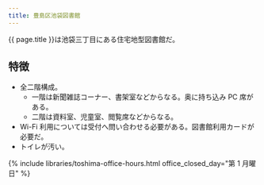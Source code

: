 ```yaml
---
title: 豊島区池袋図書館
---
```


{{ page.title }}は池袋三丁目にある住宅地型図書館だ。

## 特徴

* 全二階構成。
  * 一階は新聞雑誌コーナー、書架室などからなる。奥に持ち込み PC 席がある。
  * 二階は資料室、児童室、閲覧席などからなる。
* Wi-Fi 利用については受付へ問い合わせる必要がある。図書館利用カードが必要だ。
* トイレが汚い。

{% include libraries/toshima-office-hours.html
    office_closed_day="第 1 月曜日" %}
